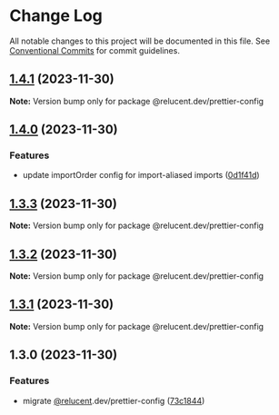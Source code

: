 # Change Log

All notable changes to this project will be documented in this file.
See [Conventional Commits](https://conventionalcommits.org) for commit guidelines.

## [1.4.1](https://github.com/RelucentDev/governance/compare/@relucent.dev/prettier-config@1.4.0...@relucent.dev/prettier-config@1.4.1) (2023-11-30)

**Note:** Version bump only for package @relucent.dev/prettier-config

## [1.4.0](https://github.com/RelucentDev/governance/compare/@relucent.dev/prettier-config@1.3.3...@relucent.dev/prettier-config@1.4.0) (2023-11-30)

### Features

- update importOrder config for import-aliased imports ([0d1f41d](https://github.com/RelucentDev/governance-shared/commit/0d1f41df82d82b15dd3ce8fd83eee3c90b722d37))

## [1.3.3](https://github.com/RelucentDev/governance/compare/@relucent.dev/prettier-config@1.3.2...@relucent.dev/prettier-config@1.3.3) (2023-11-30)

**Note:** Version bump only for package @relucent.dev/prettier-config

## [1.3.2](https://github.com/RelucentDev/governance/compare/@relucent.dev/prettier-config@1.3.1...@relucent.dev/prettier-config@1.3.2) (2023-11-30)

**Note:** Version bump only for package @relucent.dev/prettier-config

## [1.3.1](https://github.com/RelucentDev/governance/compare/@relucent.dev/prettier-config@1.3.0...@relucent.dev/prettier-config@1.3.1) (2023-11-30)

**Note:** Version bump only for package @relucent.dev/prettier-config

## 1.3.0 (2023-11-30)

### Features

- migrate [@relucent](https://github.com/relucent).dev/prettier-config ([73c1844](https://github.com/RelucentDev/relucent-pkg/commit/73c1844648e8b71379cf5e9116bab03d1f9a0508))
